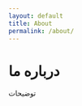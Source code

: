 ```yaml
---
layout: default
title: About
permalink: /about/
---
```


<div class="card p-5 w-100">
    <h1> درباره ما </h1>
    <p> توضیحات </p>
</div>
